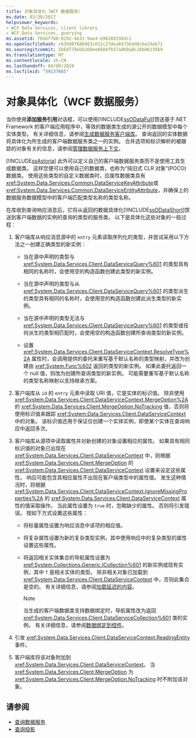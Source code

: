 ```yaml
---
title: 对象具体化（WCF 数据服务）
ms.date: 03/30/2017
helpviewer_keywords:
- WCF Data Services, client library
- WCF Data Services, querying
ms.assetid: f0dbf7b0-0292-4e31-9ae4-b98288336dc1
ms.openlocfilehash: c63dd07686463c652c27dea8473b4d8cbe2dab71
ms.sourcegitcommit: 5b6d778ebb269ee6684fb57ad69a8c28b06235b9
ms.translationtype: HT
ms.contentlocale: zh-CN
ms.lasthandoff: 04/08/2019
ms.locfileid: "59137665"
---
```

# <a name="object-materialization-wcf-data-services"></a>对象具体化（WCF 数据服务）
当你使用**添加服务引用**对话框，可以使用[!INCLUDE[ssODataFull](../../../../includes/ssodatafull-md.md)]馈送基于.NET Framework 的客户端应用程序中，等效的数据类生成的源公开的数据模型中每个实体类型。 有关详细信息，请参阅[生成数据服务客户端库](../../../../docs/framework/data/wcf/generating-the-data-service-client-library-wcf-data-services.md)。 查询返回的实体数据将具体化为所生成的客户端数据服务类之一的实例。 合并选项和标识解析的被跟踪的对象有关的信息，请参阅[管理数据服务上下文](../../../../docs/framework/data/wcf/managing-the-data-service-context-wcf-data-services.md)。  
  
 [!INCLUDE[ssAstoria](../../../../includes/ssastoria-md.md)] 此外可以定义自己的客户端数据服务类而不是使用工具生成数据类。 这样您便可以使用自己的数据类，也称为“纯旧式 CLR 对象”(POCO) 数据类。 使用这些类型的自定义数据类时，应属性数据类具有<xref:System.Data.Services.Common.DataServiceKeyAttribute>或<xref:System.Data.Services.Common.DataServiceEntityAttribute>，并确保上的数据服务数据模型中的客户端匹配类型名称的类型名称。  
  
 在库收到查询响应消息后，它将从返回的数据具体化[!INCLUDE[ssODataShort](../../../../includes/ssodatashort-md.md)]馈送到客户端数据的实例的查询的类型的服务类。 以下是具体化这些对象的一般过程：  
  
1.  客户端库从响应消息源中的 `entry` 元素读取序列化的类型，并尝试采用以下方法之一创建正确类型的新实例：  
  
    -   当在源中声明的类型与 <xref:System.Data.Services.Client.DataServiceQuery%601> 的类型具有相同的名称时，会使用空的构造函数创建此类型的新实例。  
  
    -   当在源中声明的类型与从 <xref:System.Data.Services.Client.DataServiceQuery%601> 的类型派生的类型具有相同的名称时，会使用空的构造函数创建此派生类型的新实例。  
  
    -   当在源中声明的类型无法与 <xref:System.Data.Services.Client.DataServiceQuery%601> 的类型或任何派生的类型相匹配时，会使用空的构造函数创建所查询类型的新实例。  
  
    -   设置 <xref:System.Data.Services.Client.DataServiceContext.ResolveType%2A> 属性时，会调用提供的委托来重写基于默认名称的类型映射，并改为创建由 <xref:System.Func%602> 返回的类型的新实例。 如果此委托返回一个 null 值，则改为创建所查询类型的新实例。 可能需要重写基于默认名称的类型名称映射以支持继承方案。  
  
2.  客户端库从 `id` 的 `entry` 元素中读取 URI 值，它是实体的标识值。 除非使用 <xref:System.Data.Services.Client.DataServiceContext.MergeOption%2A> 的 <xref:System.Data.Services.Client.MergeOption.NoTracking> 值，否则将使用标识值来跟踪 <xref:System.Data.Services.Client.DataServiceContext> 中的对象。 该标识值还用于保证仅创建一个实体实例，即使某个实体在查询响应中返回多次。  
  
3.  客户端库从源项中读取属性并对新创建的对象设置相应的属性。 如果具有相同标识值的对象已出现在 <xref:System.Data.Services.Client.DataServiceContext> 中，则根据 <xref:System.Data.Services.Client.MergeOption> 的 <xref:System.Data.Services.Client.DataServiceContext> 设置来设定这些属性。 响应可能包含其相应属性不出现在客户端类型中的属性值。 发生这种情况时，将根据 <xref:System.Data.Services.Client.DataServiceContext.IgnoreMissingProperties%2A> 的 <xref:System.Data.Services.Client.DataServiceContext> 属性的值采取操作。 当此属性设置为 `true` 时，忽略缺少的属性。 否则将引发错误。 按如下方式设置这些属性：  
  
    -   将标量属性设置为响应消息中该项的相应值。  
  
    -   将复杂属性设置为新的复杂类型实例，其中使用响应中的复杂类型的属性设置这些属性。  
  
    -   将返回相关实体集合的导航属性设置为 <xref:System.Collections.Generic.ICollection%601> 的新实例或现有实例，其中 `T` 是相关实体的类型。 除非相关对象已加载到 <xref:System.Data.Services.Client.DataServiceContext> 中，否则此集合是空的。 有关详细信息，请参阅[加载延迟的内容](../../../../docs/framework/data/wcf/loading-deferred-content-wcf-data-services.md)。  
  
        > [!NOTE]
        >  当生成的客户端数据类支持数据绑定时，导航属性改为返回 <xref:System.Data.Services.Client.DataServiceCollection%601> 类的实例。 有关详细信息，请参阅[数据绑定到控件](../../../../docs/framework/data/wcf/binding-data-to-controls-wcf-data-services.md)。  
  
4.  引发 <xref:System.Data.Services.Client.DataServiceContext.ReadingEntity> 事件。  
  
5.  客户端库将该对象附加到 <xref:System.Data.Services.Client.DataServiceContext>。 当 <xref:System.Data.Services.Client.MergeOption> 为 <xref:System.Data.Services.Client.MergeOption.NoTracking> 时不附加该对象。  
  
## <a name="see-also"></a>请参阅

- [查询数据服务](../../../../docs/framework/data/wcf/querying-the-data-service-wcf-data-services.md)
- [查询投影](../../../../docs/framework/data/wcf/query-projections-wcf-data-services.md)
